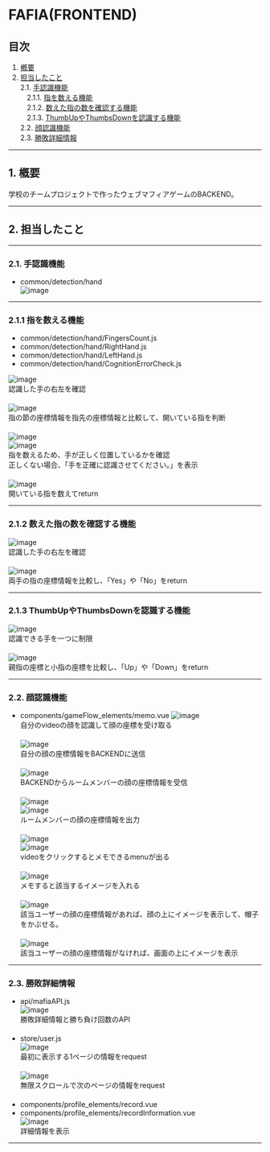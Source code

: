 # FAFIA(FRONTEND)

## 目次
1. [槪要](#1-槪要)
2. [担当したこと](#2-担当したこと)  
    2.1. [手認識機能](#21-手認識機能)  
    ㅤ2.1.1. [指を数える機能](#211-指を数える機能)  
    ㅤ2.1.2. [数えた指の数を確認する機能](#212-数えた指の数を確認する機能)  
    ㅤ2.1.3. [ThumbUpやThumbsDownを認識する機能](#213-thumbupやthumbsdownを認識する機能)  
    2.2. [顔認識機能](#22-顔認識機能)    
    2.3. [勝敗詳細情報](#23-勝敗詳細情報)
---
## 1. 槪要
学校のチームプロジェクトで作ったウェブマフィアゲームのBACKEND。

---
## 2. 担当したこと

---
### 2.1. 手認識機能  
* common/detection/hand  
![image](https://user-images.githubusercontent.com/53047744/172786105-7e96c94d-5025-476b-af60-50d3b55322f3.png)  

---
### 2.1.1 指を数える機能  
* common/detection/hand/FingersCount.js  
* common/detection/hand/RightHand.js  
* common/detection/hand/LeftHand.js  
* common/detection/hand/CognitionErrorCheck.js  
 
![image](https://user-images.githubusercontent.com/53047744/172786432-b667b009-cb97-41e3-8a0d-f226dcbc415b.png)  
認識した手の右左を確認  
ㅤ  
![image](https://user-images.githubusercontent.com/53047744/172789017-ddbdebde-079e-4f17-b5df-35f6e5ab4a3e.png)  
指の節の座標情報を指先の座標情報と比較して、開いている指を判断  
ㅤ  
![image](https://user-images.githubusercontent.com/53047744/172790842-2eb3c19f-ee62-4283-9186-c869f5c19889.png)  
![image](https://user-images.githubusercontent.com/53047744/172787365-880dba32-4ca9-466a-9022-278bca14ea37.png)  
指を数えるため、手が正しく位置しているかを確認  
正しくない場合、「手を正確に認識させてください。」を表示  
ㅤ  
![image](https://user-images.githubusercontent.com/53047744/172790514-100e8b10-9003-49c7-b9e7-a4a97de01f4f.png)  
開いている指を数えてreturn  

---
### 2.1.2 数えた指の数を確認する機能
![image](https://user-images.githubusercontent.com/53047744/172795164-82e43572-317c-49f1-b88d-9ca9ff294d25.png)  
認識した手の右左を確認  
ㅤ  
![image](https://user-images.githubusercontent.com/53047744/172795380-71453c79-a739-4b91-9e4b-de27fa471f2d.png)  
両手の指の座標情報を比較し、「Yes」や「No」をreturn

---
### 2.1.3 ThumbUpやThumbsDownを認識する機能
![image](https://user-images.githubusercontent.com/53047744/172796685-24508956-8756-4e08-b92c-db4f3624bcbc.png)  
認識できる手を一つに制限  
ㅤ  
![image](https://user-images.githubusercontent.com/53047744/172797180-7473d513-4aed-4204-bf61-49065757d3a9.png)  
親指の座標と小指の座標を比較し、「Up」や「Down」をreturn

---
### 2.2. 顔認識機能
* components/gameFlow_elements/memo.vue
![image](https://user-images.githubusercontent.com/53047744/172802203-a1e11efa-66f6-447d-a0a2-0f12798be303.png)  
自分のvideoの顔を認識して顔の座標を受け取る  
ㅤ  
![image](https://user-images.githubusercontent.com/53047744/172802655-de60d59c-c4b4-4382-b0e1-adecd352850c.png)  
自分の顔の座標情報をBACKENDに送信  
ㅤ  
![image](https://user-images.githubusercontent.com/53047744/172802912-b43870e6-2282-4fb4-8248-17bc9e65dafc.png)  
BACKENDからルームメンバーの顔の座標情報を受信  
ㅤ  
![image](https://user-images.githubusercontent.com/53047744/172803298-4f6ba784-d009-4651-8dc9-f4d69bdfe72d.png)  
![image](https://user-images.githubusercontent.com/53047744/172797663-9a038882-d008-4bb5-9394-30e4c530c043.png)  
ルームメンバーの顔の座標情報を出力  
ㅤ  
![image](https://user-images.githubusercontent.com/53047744/172822235-22172ff7-cd4c-4e06-a448-bd8bfd164a50.png)  
![image](https://user-images.githubusercontent.com/53047744/172822267-834b7b11-668d-4d86-af6c-d2d608e52b08.png)  
videoをクリックするとメモできるmenuが出る  
ㅤ  
![image](https://user-images.githubusercontent.com/53047744/172823531-2328bbdf-cd09-405a-9ee9-7613583adf29.png)  
メモすると該当するイメージを入れる  
ㅤ  
![image](https://user-images.githubusercontent.com/53047744/172824093-d1eeba5b-13f2-4ae2-9903-a58b703edc97.png)  
該当ユーザーの顔の座標情報があれば、顔の上にイメージを表示して、帽子をかぶせる。  
ㅤ  
![image](https://user-images.githubusercontent.com/53047744/172824405-35ae7b54-86b4-472c-b781-5c947b025ef5.png)  
該当ユーザーの顔の座標情報がなければ、画面の上にイメージを表示  

---
### 2.3. 勝敗詳細情報
* api/mafiaAPI.js  
![image](https://user-images.githubusercontent.com/53047744/172826128-e54e82d3-9b35-4cd5-b25d-85f1dd78954d.png)  
勝敗詳細情報と勝ち負け回数のAPI  
ㅤ  
* store/user.js  
![image](https://user-images.githubusercontent.com/53047744/172826551-ad281e80-d6bd-499d-8c44-23892e9d52d9.png)  
最初に表示する1ページの情報をrequest  
ㅤ  
![image](https://user-images.githubusercontent.com/53047744/172826758-8b1989a3-a01d-4cf7-b499-a1e29ddef5ef.png)  
無限スクロールで次のページの情報をrequest  
ㅤ  
* components/profile_elements/record.vue  
* components/profile_elements/recordInformation.vue  
![image](https://user-images.githubusercontent.com/53047744/172827111-b85db921-5de2-4955-982a-c0c782ee7088.png)  
詳細情報を表示

---
